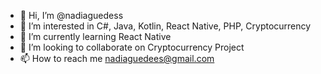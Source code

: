 - 👋 Hi, I’m @nadiaguedess
- 👀 I’m interested in C#, Java, Kotlin, React Native, PHP, Cryptocurrency
- 🌱 I’m currently learning React Native
- 💞️ I’m looking to collaborate on Cryptocurrency Project
- 📫 How to reach me nadiaguedees@gmail.com

<!---
nadiaguedess/nadiaguedess is a ✨ special ✨ repository because its `README.md` (this file) appears on your GitHub profile.
You can click the Preview link to take a look at your changes.
--->
